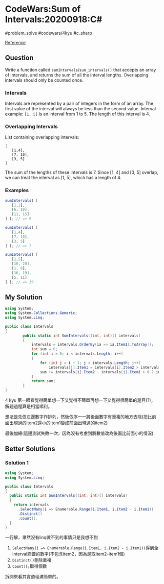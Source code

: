 # CodeWars:Sum of Intervals:20200918:C\#

#problem_solve #codewars/4kyu #c_sharp

[Reference](https://www.codewars.com/kata/52b7ed099cdc285c300001cd/csharp)

## Question

Write a function called `sumIntervals`/`sum_intervals()` that accepts an array of intervals, and returns the sum of all the interval lengths. Overlapping intervals should only be counted once.

### Intervals

Intervals are represented by a pair of integers in the form of an array. The first value of the interval will always be less than the second value. Interval example: `[1, 5]` is an interval from 1 to 5. The length of this interval is 4.

### Overlapping Intervals

List containing overlapping intervals:

```
[
   [1,4],
   [7, 10],
   [3, 5]
]
```

The sum of the lengths of these intervals is 7. Since [1, 4] and [3, 5] overlap, we can treat the interval as [1, 5], which has a length of 4.

### Examples

```javascript
sumIntervals( [
   [1,2],
   [6, 10],
   [11, 15]
] ); // => 9

sumIntervals( [
   [1,4],
   [7, 10],
   [3, 5]
] ); // => 7

sumIntervals( [
   [1,5],
   [10, 20],
   [1, 6],
   [16, 19],
   [5, 11]
] ); // => 19
```

## My Solution

```C#
using System;
using System.Collections.Generic;
using System.Linq;

public class Intervals
{
        public static int SumIntervals((int, int)[] intervals)
        {
            intervals = intervals.OrderBy(ia => ia.Item1).ToArray();
            int sum = 0;
            for (int i = 0; i < intervals.Length; i++)
            {
                for (int j = i + 1; j < intervals.Length; j++)
                    intervals[j].Item1 = intervals[i].Item2 > intervals[j].Item1 ? intervals[i].Item2 : intervals[j].Item1;
                sum += intervals[i].Item2 - intervals[i].Item1 > 0 ? intervals[i].Item2 - intervals[i].Item1 : 0;
            }
            return sum;
        }
}
```

4 kyu 第一眼看覺得簡單想一下又覺得不簡單再想一下又覺得很簡單的題目(?)，解題過程算是相當順利。

想法是先依左邊數字作排列，然後依序一一將後面數字有重複的地方去除(把比前面出現過的item2還小的item1變成前面出現過的item2)

最後加總(這邊測試失敗一次，因為沒有考慮到將數值改為後面比前面小的情況)

## Better Solutions

### Solution 1

```C#
using System;
using System.Linq;

public class Intervals
{
  public static int SumIntervals((int, int)[] intervals)
  {
    return intervals
      .SelectMany(i => Enumerable.Range(i.Item1, i.Item2 - i.Item1))
      .Distinct()
      .Count();
  }
}
```

一行解，果然沒有linq做不到的事情只是我想不到

1. `SelectMany(i => Enumerable.Range(i.Item1, i.Item2 - i.Item1))`得到全interval涵蓋的數字(不包含item2，因為是取item2-item1個)
2. `Distinct()`刪除重複
3. `Count();`取得個數

拆開來看其實道理滿簡單的。
